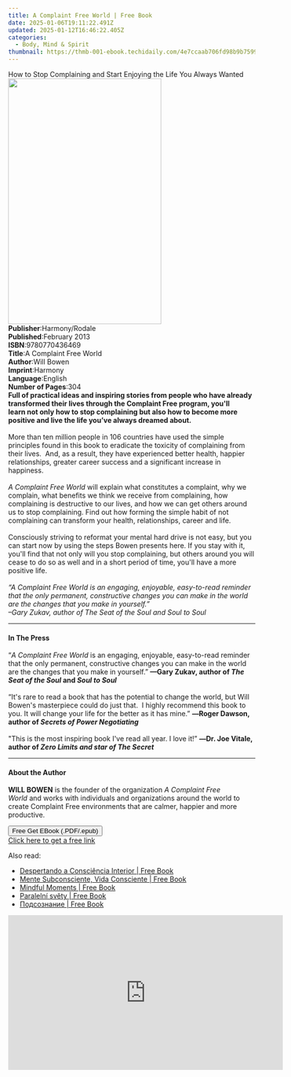 ```yaml
---
title: A Complaint Free World | Free Book
date: 2025-01-06T19:11:22.491Z
updated: 2025-01-12T16:46:22.405Z
categories:
  - Body, Mind & Spirit
thumbnail: https://thmb-001-ebook.techidaily.com/4e7ccaab706fd98b9b7599dad44568056e9879696fe4ad090966d10b8dd01981.jpg
---
```

<main id="book-container">
  <div class="flex flex-col">
    <div class="book-brief flex-1 py-6 px-4 sm:p-6 md:py-10 md:px-8">
      <!-- brief-->
      <div class="book-brief-main">
        How to Stop Complaining and Start Enjoying the Life You Always Wanted
      </div>
    </div>
    <div
      class="book-meta-info flex-1 grid gap-4 col-start-1 col-end-3 row-start-1 sm:mb-6 sm:grid-cols-4 lg:gap-6 lg:col-start-2 lg:row-end-6 lg:row-span-6 lg:mb-0"
    >
      <div
        class="book-meta-info-left place-content-center mt-4 p-4 text-sm leading-6 col-start-2 col-span-2 dark:text-slate-400"
      >
        <img
          class="w-full h-500 object-cover rounded-lg sm:h-255 sm:col-span-2 lg:col-span-full"
          src="https://img-001-ebook.techidaily.com/b3498e1a97cb40c4b29fe2e1b3db2a6a19a5dda325f4e72644e7f63bdd688107.jpg"
          alt=""
          width="312"
          height="500"
        />
      </div>
      <div
        class="book-meta-info-right mt-2 col-start-1 row-start-2 col-span-3 self-center"
      >
        <!-- meta data  -->
        <div class="flex flex-col px-4 md:px-8">
          <div class="flex-1">
            <strong>Publisher</strong>:<span class="px-2">Harmony/Rodale</span>
          </div>
          <div class="flex-1">
            <strong>Published</strong>:<span class="px-2">February 2013</span>
          </div>
          <div class="flex-1">
            <strong>ISBN</strong>:<span class="px-2">9780770436469</span>
          </div>
          <div class="flex-1">
            <strong>Title</strong>:<span class="px-2"
              >A Complaint Free World</span
            >
          </div>
          <div class="flex-1">
            <strong>Author</strong>:<span class="px-2">Will Bowen</span>
          </div>
          <div class="flex-1">
            <strong>Imprint</strong>:<span class="px-2">Harmony</span>
          </div>
          <div class="flex-1">
            <strong>Language</strong>:<span class="px-2">English</span>
          </div>
          <div class="flex-1">
            <strong>Number of Pages</strong>:<span class="px-2">304</span>
          </div>
        </div>
      </div>
    </div>
    <div class="book-description flex-1 py-6 px-4 sm:p-6 md:py-10 md:px-8">
      <div class="book-description-main">
        <div accordion-content="" id="description">
          <b
            >Full of practical ideas and inspiring stories from people who have
            already transformed their lives through the Complaint Free program,
            you'll learn&nbsp;not only how to stop complaining but also how to
            become more positive and live the life you’ve always dreamed
            about.<br />&nbsp;<br /></b
          >More than ten million people in 106 countries have used the simple
          principles found in this book to eradicate the toxicity of complaining
          from their lives.&nbsp; And, as a result, they have experienced better
          health, happier relationships, greater career success and a
          significant increase in happiness.<br /><i
            ><br />A Complaint Free World</i
          >
          will explain what constitutes a complaint, why we complain, what
          benefits we think we receive from complaining, how complaining is
          destructive to our lives, and how we can get others around us to stop
          complaining. Find out how forming the simple habit of not complaining
          can transform your health, relationships, career and life.
          <br /><br />Consciously striving to reformat your mental hard drive is
          not easy, but you can start now by using the steps Bowen presents
          here. If you stay with it, you'll find that not only will you stop
          complaining, but others around you will cease to do so as well and in
          a short period of time, you'll have a more positive life.&nbsp;<br /><i
            ><br />“<i>A Complaint Free World</i> is an engaging, enjoyable,
            easy-to-read reminder that the only permanent, constructive changes
            you can make in the world are the changes that you make in
            yourself.”<br />
            –Gary Zukav, author of <i>The Seat of the Soul </i>and<i>
              Soul to Soul </i
            ><br
          /></i>
        </div>
        <div class="accordion-fader"></div>
      </div>
    </div>
    <div class="book-excerpts flex-1 py-6 px-4 sm:p-6 md:py-10 md:px-8">
      <!-- excerpts-->
      <div class="book-excerpts-main">
        <hr />
        <h4 class="placeholder placeholder-heading">
          <span>In The Press</span>
        </h4>
        <p>
          “<i>A Complaint Free World</i> is an engaging, enjoyable, easy-to-read
          reminder that the only permanent, constructive changes you can make in
          the world are the changes that you make in yourself.”
          <b>—Gary Zukav, author of <i>The Seat of the Soul </i>and</b
          ><i><b> Soul to Soul&nbsp; </b><br /><br /></i>“It's rare to read a
          book that has the potential to change the world, but Will Bowen's
          masterpiece could do just that.&nbsp; I highly recommend this book to
          you. It will change your life for the better as it has mine.”&nbsp;<b
            ><i>—</i>Roger Dawson, author of<i
              >&nbsp;<i>Secrets of Power Negotiating</i></i
            ></b
          ><br /><i>&nbsp;</i><br />"This is the most inspiring book I've read
          all year. I love it!”&nbsp;<b
            ><i>—</i>Dr. Joe Vitale, author of<i
              >&nbsp;<i>Zero Limits&nbsp;</i>and star of&nbsp;<i
                >The Secret</i
              ></i
            ></b
          >
        </p>
      </div>
    </div>
    <div class="book-about-author flex-1 py-6 px-4 sm:p-6 md:py-10 md:px-8">
      <!-- about author-->
      <div class="book-main-author-main">
        <hr />
        <h4 class="placeholder placeholder-heading">
          <span>About the Author</span>
        </h4>
        <p></p>
        <p>
          <b>WILL BOWEN</b> is the founder of the organization&nbsp;<i
            >A Complaint Free World</i
          >&nbsp;and works with individuals and organizations around the world
          to create Complaint Free environments that are calmer, happier and
          more productive.
        </p>
        <p></p>
      </div>
    </div>
    <div class="book-free-get flex-1 py-6 px-4 sm:p-6 md:py-10 md:px-8">
      <button
        id="btn-free-get"
        class="bg-blue-500 hover:bg-blue-700 text-white font-bold py-2 px-4 rounded"
      >
        Free Get EBook (.PDF/.epub)
      </button>
      <div id="countdown-display" class="px-2 text-lg mt-2"></div>
      <a
        id="free-link"
        class="hidden bg-blue-500 hover:bg-blue-700 text-white font-bold py-2 px-4 rounded"
        href="https://www.ebooks.com/en-us/book/996178/a-complaint-free-world/will-bowen/"
        target="_blank"
        >Click here to get a free link</a
      >
    </div>
    <script>
      let countdownTime = 0;
      let countdownInterval = null;
      document
        .getElementById('btn-free-get')
        .addEventListener('click', startCountdown);
      function startCountdown() {
        countdownTime = new Date().getTime() + 60000 * 3;
        countdownInterval = setInterval(updateCountdown, 1000);
        document.getElementById('btn-free-get').disabled = true;
        document
          .getElementById('btn-free-get')
          .classList.add('bg-gray-500', 'cursor-not-allowed');
      }
      function updateCountdown() {
        let currentTime = new Date().getTime();
        let timeLeft = countdownTime - currentTime;
        let secondsLeft = Math.floor(timeLeft / 1000);
        document.getElementById('countdown-display').innerHTML =
          `Remaining time: ${secondsLeft} seconds.`;
        if (secondsLeft <= 0) {
          clearInterval(countdownInterval);
          document.getElementById('btn-free-get').classList.add('hidden');
          document.getElementById('free-link').classList.remove('hidden');
          document.getElementById('countdown-display').innerHTML = '';
        }
      }
    </script>
  </div>
</main>

<ins class="adsbygoogle"
      style="display:block"
      data-ad-client="ca-pub-7571918770474297"
      data-ad-slot="8358498916"
      data-ad-format="auto"
      data-full-width-responsive="true"></ins>
    

<span class="atpl-alsoreadstyle">Also read:</span>
<div><ul>
<li><a href="https://novels-ebooks.techidaily.com/211360577-9791223023853-despertando-a-consciencia-interior/"><u>Despertando a Consciência Interior | Free Book</u></a></li>
<li><a href="https://novels-ebooks.techidaily.com/211360566-9791223023839-mente-subconsciente-vida-consciente/"><u>Mente Subconsciente, Vida Consciente | Free Book</u></a></li>
<li><a href="https://novels-ebooks.techidaily.com/211360706--mindful-moments/"><u>Mindful Moments | Free Book</u></a></li>
<li><a href="https://novels-ebooks.techidaily.com/211360647-9788090910997-paralelni-svety/"><u>Paralelní světy | Free Book</u></a></li>
<li><a href="https://novels-ebooks.techidaily.com/211360569-9791223023860-podsoznanie/"><u>Подсознание | Free Book</u></a></li>
</ul></div>

<!-- affiliate ads begin -->
<iframe width="560" height="315" src="https://www.youtube.com/embed/Dn-24B6AURY?si=ErES2KWVnintY6h9" title="YouTube video player" frameborder="0" allow="accelerometer; autoplay; clipboard-write; encrypted-media; gyroscope; picture-in-picture; web-share" referrerpolicy="strict-origin-when-cross-origin" allowfullscreen></iframe>
<!-- affiliate ads end -->

